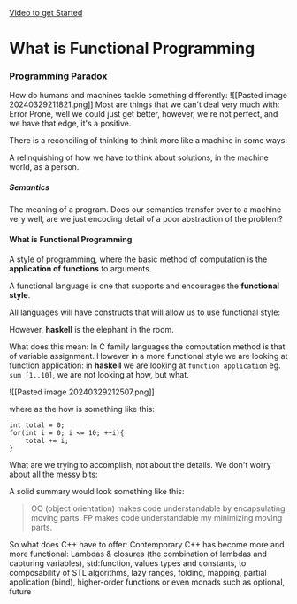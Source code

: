 [Video to get Started](https://www.youtube.com/watch?v=M5HuOZ4sgJE)

# What is Functional Programming

### Programming Paradox
How do humans and machines tackle something differently: 
![[Pasted image 20240329211821.png]]
Most are things that we can't deal very much with: Error Prone, well we could just get better, however, we're not perfect, and we have that edge, it's a positive. 

There is a reconciling of thinking to think more like a machine in some ways: 

A relinquishing of how we have to think about solutions, in the machine world, as a person. 

##### Semantics 
The meaning of a program. 
Does our semantics transfer over to a machine very well, are we just encoding detail of a poor abstraction of the problem? 

#### What is Functional Programming

A style of programming, where the basic method of computation is the **application of functions** to arguments. 

A functional language is one that supports and encourages the **functional style**. 

All languages will have constructs that will allow us to use functional style: 

However, **haskell** is the elephant in the room. 

What does this mean: 
In C family languages the computation method is that of variable assignment. 
However in a more functional style we are looking at function application: in **haskell** we are looking at `function application` eg. `sum [1..10]`, we are not looking at how, but what. 

![[Pasted image 20240329212507.png]]

where as the how is something like this: 
```
int total = 0; 
for(int i = 0; i <= 10; ++i){ 
	total += i;
}
```

What are we trying to accomplish, not about the details.
We don't worry about all the messy bits: 

A solid summary would look something like this: 

> OO (object orientation) makes code understandable by encapsulating moving parts. FP makes code understandable my minimizing moving parts.  

So what does C++ have to offer: 
Contemporary C++ has become more and more functional: 
	Lambdas & closures (the combination of lambdas and capturing variables), std:function, values types and constants, to composability of STL algorithms, lazy ranges, folding, mapping, partial application (bind), higher-order functions or even monads such as optional, future
